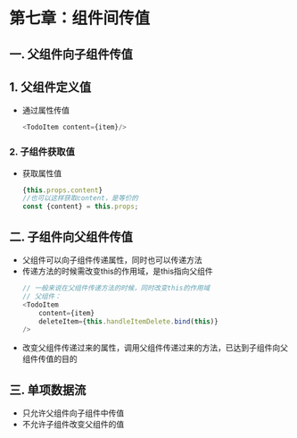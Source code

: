# 第七章：组件间传值

## 一. 父组件向子组件传值

## 1. 父组件定义值
* 通过属性传值
    ```javascript
    <TodoItem content={item}/>
    ```

### 2. 子组件获取值
* 获取属性值
    ```javascript
    {this.props.content}
    //也可以这样获取content，是等价的
    const {content} = this.props;
    ```

## 二. 子组件向父组件传值
* 父组件可以向子组件传递属性，同时也可以传递方法
* 传递方法的时候需改变this的作用域，是this指向父组件
    ```javascript
    // 一般来说在父组件传递方法的时候，同时改变this的作用域
    // 父组件：
    <TodoItem 
        content={item}
        deleteItem={this.handleItemDelete.bind(this)}
    />
    ```
* 改变父组件传递过来的属性，调用父组件传递过来的方法，已达到子组件向父组件传值的目的

## 三. 单项数据流
* 只允许父组件向子组件中传值
* 不允许子组件改变父组件的值


<comment/>
